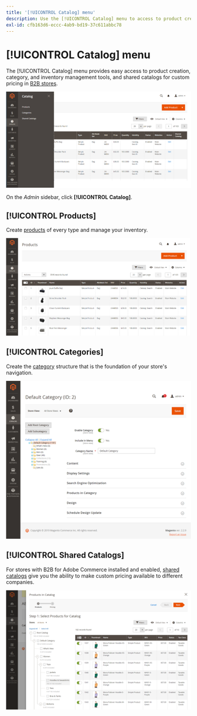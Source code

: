 ```yaml
---
title: '[!UICONTROL Catalog] menu'
description: Use the [!UICONTROL Catalog] menu to access to product creation, category, and inventory management tools.
exl-id: cfb163d6-eccc-4ab9-bd19-37c611abbc78
---
```

# [!UICONTROL Catalog] menu

The [!UICONTROL Catalog] menu provides easy access to product creation, category, and inventory management tools, and shared catalogs for custom pricing in [B2B stores](https://experienceleague.adobe.com/docs/commerce-admin/b2b/introduction.html).

![Catalog menu](./assets/admin-menu-catalog.png)<!-- zoom -->

On the _Admin_ sidebar, click **[!UICONTROL Catalog]**.

## [!UICONTROL Products]

Create [products](products-list.md) of every type and manage your inventory.

![Products grid](./assets/products-grid.png)<!-- zoom -->

## [!UICONTROL Categories]

Create the [category](categories.md) structure that is the foundation of your store's navigation.

![Category workspace](./assets/category-workspace.png)<!-- zoom -->

## [!UICONTROL Shared Catalogs]

For stores with B2B for Adobe Commerce installed and enabled, [shared catalogs](https://experienceleague.adobe.com/docs/commerce-admin/b2b/shared-catalogs/catalog-shared.html) give you the ability to make custom pricing available to different companies.

![Shared catalog products](./assets/shared-catalog-select-products-step-1.png)<!-- zoom -->
